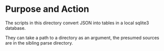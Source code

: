 # Purpose and Action
The scripts in this directory convert JSON into tables in a local sqlite3 database.

They can take a path to a directory as an argument, the presumed sources are in the sibling parse directory.